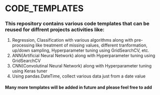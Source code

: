 # CODE_TEMPLATES

### This repository contains various code templates that can be reused for diffrent projects activities like:
1. Regression, Classification with various algorithms along with pre-processing like treatment of missing values, different tranformation, up/down sampling, Hyperparameter tuning using GridSearchCV, etc.
2. ANN(Artificial Neural Network) along with  Hyperparameter tuning using GridSearchCV
3. CNN(Convolutinal Neural Network)  along with  Hyperparameter tuning using Keras tuner
4. Using pandas.DateTime, collect various data just from a date value 

#### Many more templates will be added in future and please feel free to add
